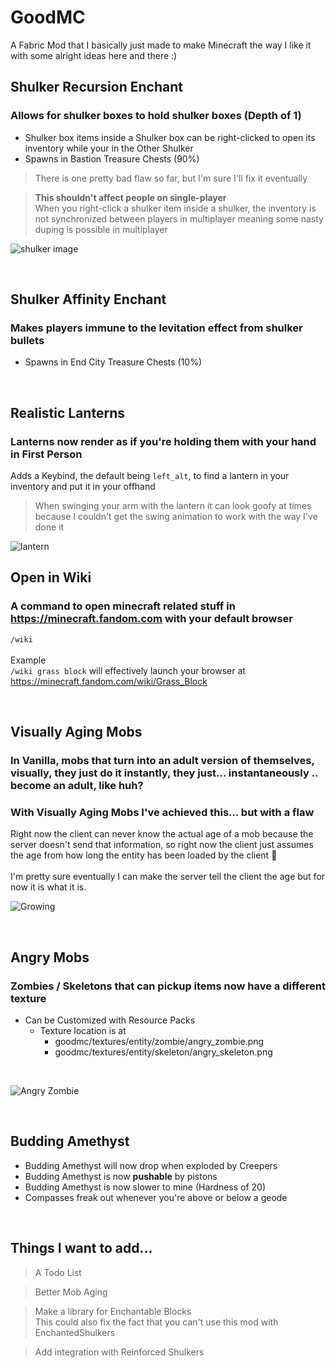 # GoodMC

A Fabric Mod that I basically just made to make Minecraft the way I like it with some alright ideas here and there :)

## Shulker Recursion Enchant
### Allows for shulker boxes to hold shulker boxes (Depth of 1)
- Shulker box items inside a Shulker box can be right-clicked to open its inventory while your in the Other Shulker
- Spawns in Bastion Treasure Chests (90%)

>There is one pretty bad flaw so far, but I'm sure I'll fix it eventually<br>

> **This shouldn't affect people on single-player**<br>
When you right-click a shulker item inside a shulker, the inventory is not synchronized between players in multiplayer meaning some nasty duping is possible in multiplayer

![shulker image](https://i.imgur.com/5sXOlCs.png)

<br>

## Shulker Affinity Enchant
### Makes players immune to the levitation effect from shulker bullets
- Spawns in End City Treasure Chests (10%)

<br>

## Realistic Lanterns
### Lanterns now render as if you're holding them with your hand in First Person
Adds a Keybind, the default being `left_alt`, to find a lantern in your inventory and put it in your offhand

> When swinging your arm with the lantern it can look goofy at times because I couldn't get the swing animation to work with the way I've done it

![lantern](https://i.imgur.com/rWofykE.png)
## Open in Wiki
### A command to open minecraft related stuff in https://minecraft.fandom.com with your default browser
`/wiki`<br><br>
Example<br>
`/wiki grass block` will effectively launch your browser at https://minecraft.fandom.com/wiki/Grass_Block

<br>

## Visually Aging Mobs
### In Vanilla, mobs that turn into an adult version of themselves, visually, they just do it instantly, they just... instantaneously .. become an adult, like huh?
### With Visually Aging Mobs I've achieved this... but with a flaw
 Right now the client can never know the actual age of a mob because the server doesn't send that information, so right now the client just assumes the age from how long the entity has been loaded by the client 🤷<br><br>
I'm pretty sure eventually I can make the server tell the client the age but for now it is what it is.

![Growing](https://i.imgur.com/8M9USxc.gif)

<br>

## Angry Mobs
### Zombies / Skeletons that can pickup items now have a different texture
- Can be Customized with Resource Packs
    - Texture location is at
      - goodmc/textures/entity/zombie/angry_zombie.png
      - goodmc/textures/entity/skeleton/angry_skeleton.png
      
<br>

![Angry Zombie](https://i.imgur.com/JW7OYjn.png)

<br>

## Budding Amethyst
- Budding Amethyst will now drop when exploded by Creepers
- Budding Amethyst is now <b>pushable</b> by pistons
- Budding Amethyst is now slower to mine (Hardness of 20)
- Compasses freak out whenever you're above or below a geode

<br>

## Things I want to add...
> A Todo List

> Better Mob Aging 

> Make a library for Enchantable Blocks <br>
> This could also fix the fact that you can't use this mod with EnchantedShulkers

> Add integration with Reinforced Shulkers

